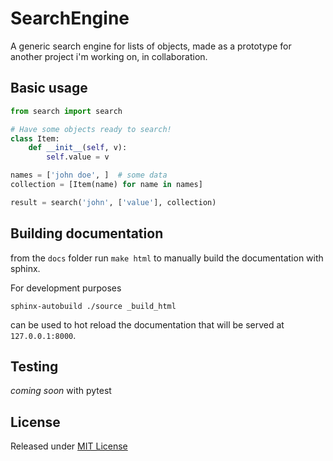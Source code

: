 # SearchEngine

A generic search engine for lists of objects,
made as a prototype for another project i'm working on, in collaboration.

## Basic usage

```python
from search import search

# Have some objects ready to search!
class Item:
    def __init__(self, v):
        self.value = v

names = ['john doe', ]  # some data
collection = [Item(name) for name in names]

result = search('john', ['value'], collection)

```

## Building documentation

from the `docs` folder run `make html` to manually build the documentation with sphinx.

For development purposes

    sphinx-autobuild ./source _build_html

can be used to hot reload the documentation that will be served at `127.0.0.1:8000`.

## Testing

_coming soon_ with pytest

## License

Released under [MIT License](/LICENSE)
